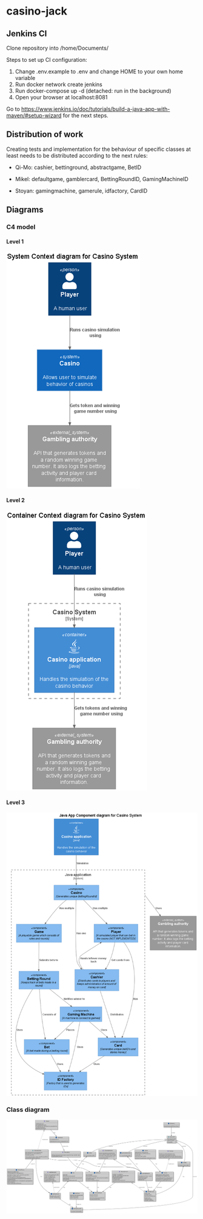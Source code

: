 # casino-jack

## Jenkins CI
Clone repository into /home/Documents/

Steps to set up CI configuration:
1. Change .env.example to .env and change HOME to your own home variable
2. Run docker network create jenkins
3. Run docker-compose up -d (detached: run in the background)
4. Open your browser at localhost:8081

Go to https://www.jenkins.io/doc/tutorials/build-a-java-app-with-maven/#setup-wizard for the next steps.

## Distribution of work

Creating tests and implementation for the behaviour of specific classes at least needs to be distributed according to the next rules:

* Qi-Mo: cashier, bettinground, abstractgame, BetID

* Mikel: defaultgame, gamblercard, BettingRoundID, GamingMachineID

* Stoyan: gamingmachine, gamerule, idfactory, CardID 

## Diagrams
### C4 model
#### Level 1
![c4-level1](diagrams/images/c4_level1.png)
#### Level 2
![c4-level2](diagrams/images/c4_level2.png)
#### Level 3
![c4-level3](diagrams/images/c4_level3.png)

### Class diagram
![class-diagram](diagrams/images/class_diagram.png)
